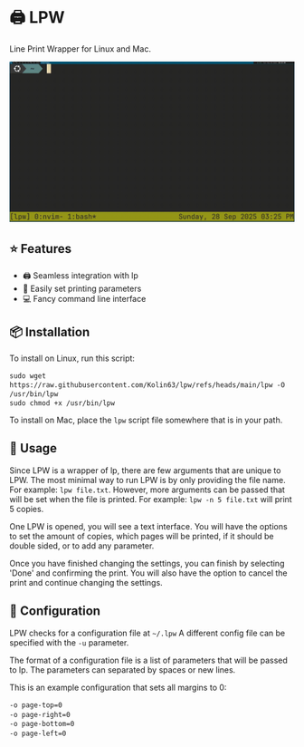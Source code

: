 # 🖨️ LPW
Line Print Wrapper for Linux and Mac.

![demo](demo.gif)

## ⭐ Features
* 🖨️ Seamless integration with lp
* 🔧 Easily set printing parameters
* 💻 Fancy command line interface

## 📦 Installation
To install on Linux, run this script:
```
sudo wget https://raw.githubusercontent.com/Kolin63/lpw/refs/heads/main/lpw -O /usr/bin/lpw
sudo chmod +x /usr/bin/lpw
```
To install on Mac, place the `lpw` script file somewhere that is in your path.

## 📖 Usage
Since LPW is a wrapper of lp, there are few arguments that are unique to LPW.
The most minimal way to run LPW is by only providing the file name. For
example: `lpw file.txt`. However, more arguments can be passed that will be set
when the file is printed. For example: `lpw -n 5 file.txt` will print 5 copies.

One LPW is opened, you will see a text interface. You will have the options to
set the amount of copies, which pages will be printed, if it should be double
sided, or to add any parameter.

Once you have finished changing the settings, you can finish by selecting
'Done' and confirming the print. You will also have the option to cancel the
print and continue changing the settings.

## 🔧 Configuration
LPW checks for a configuration file at `~/.lpw` A different config file can be
specified with the `-u` parameter.

The format of a configuration file is a list of parameters that will be passed
to lp. The parameters can separated by spaces or new lines.

This is an example configuration that sets all margins to 0:
```bash
-o page-top=0
-o page-right=0
-o page-bottom=0
-o page-left=0
```
